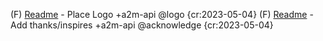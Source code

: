 (F) [Readme](./README.md) - Place Logo +a2m-api  @logo {cr:2023-05-04}
(F) [Readme](./README.md) - Add thanks/inspires +a2m-api  @acknowledge {cr:2023-05-04}
